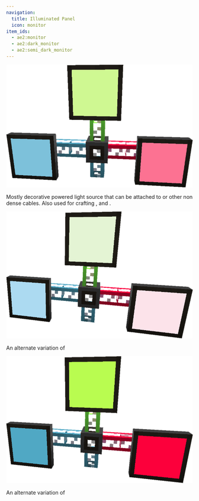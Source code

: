 ```yaml
---
navigation:
  title: Illuminated Panel
  icon: monitor
item_ids:
  - ae2:monitor
  - ae2:dark_monitor
  - ae2:semi_dark_monitor
---
```


![A picture of Illuminated Panels.](../../assets/large/illuminated_panel.png)

Mostly decorative powered light source that can be attached to <ItemLink id="fluix_glass_cable"/> or other non dense
cables. Also used for crafting <ItemLink id="terminal"/>, <ItemLink id="pattern_access_terminal"/>
and <ItemLink id="storage_monitor"/>.

<RecipeFor id="semi_dark_monitor" />

![A picture of Bright Illuminated Panels.](../../assets/large/bright_illuminated_panel.png)

An alternate variation of <ItemLink id="semi_dark_monitor"/>

<RecipeFor id="monitor" />

![A picture of Dark Illuminated Panels.](../../assets/large/dark_illuminated_panel.png)

An alternate variation of <ItemLink id="semi_dark_monitor"/>

<RecipeFor id="dark_monitor" />
